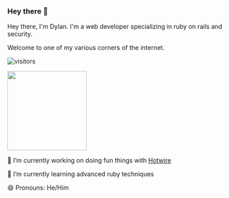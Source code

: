 ### Hey there 👋
Hey there, I'm Dylan. I'm a web developer specializing in ruby on rails and security.

Welcome to one of my various corners of the internet. 

![visitors](https://visitor-badge.glitch.me/badge?page_id=page.id)

<img height="180em" src="https://github-readme-stats.vercel.app/api?username=its-dgreen&show_icons=true&hide_border=true&&count_private=true&include_all_commits=true" />

🔭 I’m currently working on doing fun things with [Hotwire](https://hotwire.dev/)

🌱 I’m currently learning advanced ruby techniques

😄 Pronouns: He/Him

<!--
**its-dgreen/its-dgreen** is a ✨ _special_ ✨ repository because its `README.md` (this file) appears on your GitHub profile.

Here are some ideas to get you started:

- 🔭 I’m currently working on ...
- 🌱 I’m currently learning ...
- 👯 I’m looking to collaborate on ...
- 🤔 I’m looking for help with ...
- 💬 Ask me about ...
- 📫 How to reach me: ...
- 😄 Pronouns: ...
- ⚡ Fun fact: ...
-->
